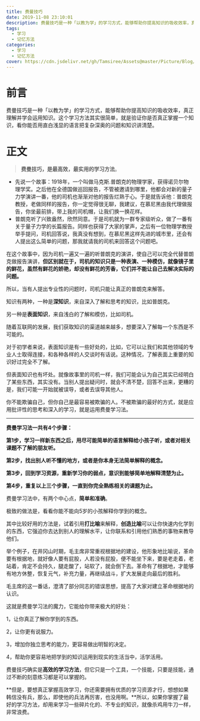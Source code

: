 ```yaml
---
title: 费曼技巧
date: 2019-11-08 23:10:01
description: 费曼技巧是一种「以教为学」的学习方式，能够帮助你提高知识的吸收效率，真正理解并学会运用知识。这个学习方法其实很简单，就是验证你是否真正掌握一个知识，看你能否用直白浅显的语言把复杂深奥的问题和知识讲清楚。
tags:
  - 学习
  - 记忆方法
categories:
  - 学习
  - 记忆方法
cover: https://cdn.jsdelivr.net/gh/Tamsiree/Assets@master/Picture/Blog/Cover/t01a6cfe8d66657d084.jpg
---
```

# 前言
费曼技巧是一种「以教为学」的学习方式，能够帮助你提高知识的吸收效率，真正理解并学会运用知识。这个学习方法其实很简单，就是验证你是否真正掌握一个知识，看你能否用直白浅显的语言把复杂深奥的问题和知识讲清楚。

# 正文
> **费曼技巧，是最高效，最实用的学习方法**。

-   先说一个故事：1918年，一个叫做马克斯.普朗克的物理学家，获得诺贝尔物理学奖。之后他在全德国做巡回报告，不管被邀请到哪里，他都会对新的量子力学演讲一番，他的司机也渐渐对他的报告烂熟于心。于是就告诉他：普朗克教授，老做同样的报告，你一定觉得很无聊，我建议，在慕尼黑由我代理做报告，你坐最前排，带上我的司机帽，让我们换一换花样。
-   普朗克听了兴致盎然，欣然同意。于是司机就为一群专家级听众，做了一番有关于量子力学的长篇报告。同样也获得了大家的掌声，之后有一位物理学教授举手提问，司机回答说，我真没有想到，在慕尼黑这样先进的城市里，还会有人提出这么简单的问题，那我就请我的司机来回答这个问题吧。

在这个故事中，因为司机一遍又一遍的听普朗克的演讲，使自己可以完全代替普朗克做报告演讲，**但区别就在于，司机的知识只是一种表演、一种模仿，就像镜子里的鲜花，虽然有鲜花的娇艳，却没有鲜花的芳香，它们并不能让自己去解决实际的问题。**

所以，当有人提出专业性的问题时，司机只能让真正的普朗克来解答。

知识有两种，一种是**深知识**，来自深入了解和思考的知识，比如普朗克。

另一种是**表面知识**，来自浅白的了解和模仿，比如司机。

随着互联网的发展，我们获取知识的渠道越来越多，想要深入了解每一个东西是不可能的。

对于初学者来说，表面知识是有一些好处的，比如，它可以让我们和其他领域的专业人士取得连接，和各种各样的人交谈时有话说。这种情况，了解表面上重要的知识好过完全不了解。

但表面知识也有坏处。就像故事里的司机一样，我们可能会认为自己其实已经明白了某些东西，其实没有。当别人提出疑问时，就会不清不楚，回答不出来，更糟的是，我们可能一开始就被误导，或者去误导其他人。

你不能欺骗自己，但你自己是最容易被欺骗的人。不被欺骗的最好的方式，就是应用批评性的思考和深入的学习，就是运用费曼学习法。

---

**费曼学习法一共有4个步骤：**

**第1步，学习一样新东西之后，用尽可能简单的语言解释给小孩子听，或者对相关课题不了解的朋友听。**

**第2步，找出别人听不懂的地方，或者是你本身无法简单解释的概念。**

**第3步，回到学习资源，重新学习你的弱点，意识到能够简单地解释清楚为止。**

**第4步，重复以上三个步骤，一直到你完全熟练相关的课题为止。**

费曼学习法中，有两个中心点，**简单和准确**。

极致的做法是，看看你能不能向5岁的小孩解释你学到的概念。

其中比较好用的方法是，试着引用**打比喻**来解释，**创造比喻**可以让你快速内化学到的东西，它强迫你去达到别人的理解水平，让你联系和引用他们熟悉的事物来教导他们。

举个例子，在井冈山时期，毛主席非常重视根据地的建设，他形象地比喻说，革命要有根据地，就好像人要有屁股，人若没有屁股，便不能坐下来，要是老走着，老站着，肯定不会持久，腿走酸了，站软了，就会倒下去。革命有了根据地，才能够有地方休整，恢复元气，补充力量，再继续战斗，扩大发展走向最后的胜利。

毛主席的这一番话，澄清了部分同志的错误思想，提高了大家对建立革命根据地的认识。

这就是费曼学习法的魔力，它能给你带来极大的好处：

1，让你真正了解你学到的东西。

2，让你更有说服力。

3，增加你独立思考的能力，更容易做出明智的决定。

4，帮助你更容易地把学到的知识运用到现实的生活当中，活学活用。

费曼技巧确实是**高效的学习方法**，但它只是一个工具，一个技能，只要是技能，通过不断的刻意练习都是可以掌握的。

**但是，要想真正掌握高效学习，你还需要拥有优质的学习资源才行，想想如果韩信没有兵，那么，即使他的兵法再厉害，也没用啊。**所以，如果你掌握了最好的学习方法，却用来学习一些碎片化的、不专业的知识，就像杀鸡用牛刀一样，非常浪费。

